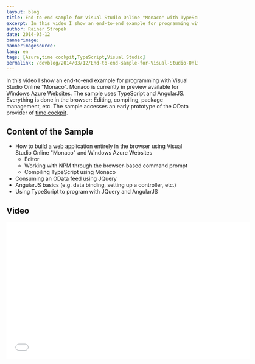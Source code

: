 ```yaml
---
layout: blog
title: End-to-end sample for Visual Studio Online "Monaco" with TypeScript and AngularJS
excerpt: In this video I show an end-to-end example for programming with Visual Studio Online "Monaco". Monaco is currently in preview available for Windows Azure Websites. The sample uses TypeScript and AngularJS. Everything is done in the browser -  Editing, compiling, package management, etc. The sample accesses an early prototype of the OData provider of time cockpit.
author: Rainer Stropek
date: 2014-03-12
bannerimage: 
bannerimagesource: 
lang: en
tags: [Azure,time cockpit,TypeScript,Visual Studio]
permalink: /devblog/2014/03/12/End-to-end-sample-for-Visual-Studio-Online-Monaco-with-TypeScript-and-AngularJS
---
```


<p>In this video I show an end-to-end example for programming with Visual Studio Online "Monaco". Monaco is currently in preview available for Windows Azure Websites. The sample uses TypeScript and AngularJS. Everything is done in the browser: Editing, compiling, package management, etc. The sample accesses an early prototype of the OData provider of <a href="http://www.timecockpit.com" target="_blank">time cockpit</a>.</p><h2>Content of the Sample</h2><ul>
  <li>How to build a web application entirely in the browser using Visual Studio Online "Monaco" and Windows Azure Websites

<ul><li>Editor</li><li>Working with NPM through the browser-based command prompt</li><li>Compiling TypeScript using Monaco</li></ul></li>
  <li>Consuming an OData feed using JQuery</li>
  <li>AngularJS basics (e.g. data binding, setting up a controller, etc.)</li>
  <li>Using TypeScript to program with JQuery and AngularJS</li>
</ul><h2>Video</h2><div class="videoWrapper">
  <iframe width="640" height="360" src="//www.youtube.com/embed/4he7dCIJPdE?rel=0" frameborder="0" allowfullscreen="allowfullscreen"></iframe>
</div>